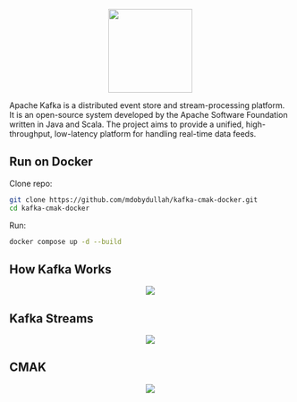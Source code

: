 <p align="center">
    <img src="https://cdn.shouts.dev/media/400/apache-kafka-logo.png" width="150"/>
</p>

Apache Kafka is a distributed event store and stream-processing platform. It is an open-source system developed by the Apache Software Foundation written in Java and Scala. The project aims to provide a unified, high-throughput, low-latency platform for handling real-time data feeds.

Run on Docker
--
Clone repo:
```bash
git clone https://github.com/mdobydullah/kafka-cmak-docker.git
cd kafka-cmak-docker
```
Run:
```bash
docker compose up -d --build
```

How Kafka Works
--
<p align="center">
    <img src="https://cdn.shouts.dev/media/399/how-kafka-works.png"/>
</p>

Kafka Streams
--
<p align="center">
    <img src="https://cdn.shouts.dev/media/401/apache-kafka-streams.jpeg"/>
</p>

CMAK
--
<p align="center">
    <img src="https://cdn.shouts.dev/media/402/cmak.png"/>
</p>